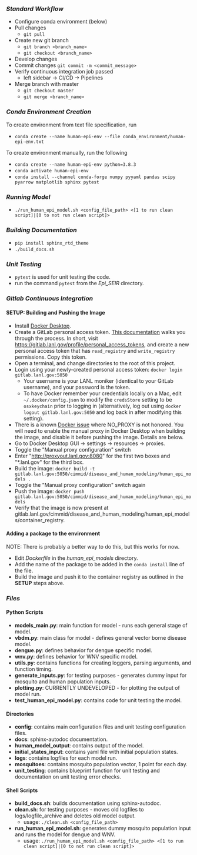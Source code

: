 ### *Standard Workflow*
- Configure conda environment (below)
- Pull changes
	- `git pull`
- Create new git branch
	- `git branch <branch_name>`
	- `git checkout <branch_name>`
- Develop changes
- Commit changes `git commit -m <commit_message>`
- Verify continuous integration job passed
	- left sidebar -> CI/CD -> Pipelines
- Merge branch with master
	- `git checkout master`
	- `git merge <branch_name>`

### *Conda Environment Creation*
To create environment from text file specification, run
- `conda create --name human-epi-env --file conda_environment/human-epi-env.txt`
 
To create environment manually, run the following  
- `conda create --name human-epi-env python=3.8.3`
- `conda activate human-epi-env`
- `conda install --channel conda-forge numpy pyyaml pandas scipy pyarrow matplotlib sphinx pytest`

### *Running Model*
- `./run_human_epi_model.sh <config_file_path> <[1 to run clean script]|[0 to not run clean script]>`

### *Building Documentation*
- `pip install sphinx_rtd_theme`
- `./build_docs.sh`

### *Unit Testing*
- `pytest` is used for unit testing the code.
- run the command `pytest` from the *Epi_SEIR* directory.

### *Gitlab Continuous Integration*
#### SETUP: Building and Pushing the Image
- Install [Docker Desktop](https://www.docker.com/products/docker-desktop).
- Create a GitLab personal access token. [This documentation](https://gitlab.lanl.gov/help/user/profile/personal_access_tokens) walks you through the process. In short, visit https://gitlab.lanl.gov/profile/personal_access_tokens, and create a new personal access token that has `read_registry` and `write_registry` permissions. Copy this token.
- Open a terminal, and change directories to the root of this project.
- Login using your newly-created personal access token: `docker login gitlab.lanl.gov:5050`
    * Your username is your LANL moniker (identical to your GitLab username), and your password is the token.
    * To have Docker remember your credentials locally on a Mac, edit `~/.docker/config.json` to modify the `credsStore` setting to be `osxkeychain` prior to logging in (alternatively, log out using `docker logout gitlab.lanl.gov:5050` and log back in after modifying this setting).
- There is a known [Docker issue](https://github.com/docker/for-mac/issues/2723) where NO_PROXY is not honored. You will need to enable the manual proxy in Docker Desktop when building the image, and disable it before pushing the image. Details are below.
- Go to Docker Desktop GUI -> settings -> resources -> proxies.
- Toggle the "Manual proxy configuration" switch
- Enter "http://proxyout.lanl.gov:8080" for the first two boxes and "\*.lanl.gov" for the third box.
- Build the image: `docker build -t gitlab.lanl.gov:5050/cimmid/disease_and_human_modeling/human_epi_models .`
- Toggle the "Manual proxy configuration" switch again
- Push the image: `docker push gitlab.lanl.gov:5050/cimmid/disease_and_human_modeling/human_epi_models`
- Verify that the image is now present at gitlab.lanl.gov/cimmid/disease_and_human_modeling/human_epi_models/container_registry.
#### Adding a package to the environment
NOTE: There is probably a better way to do this, but this works for now.
- Edit *Dockerfile* in the *human_epi_models* directory.
- Add the name of the package to be added in the `conda install` line of the file.
- Build the image and push it to the container registry as outlined in the **SETUP** steps above.

### *Files*

#### Python Scripts
- **models_main.py**: main function for model - runs each general stage of model.
- **vbdm.py**: main class for model - defines general vector borne disease model.
- **dengue.py**: defines behavior for dengue specific model.
- **wnv.py**: defines behavior for WNV specific model.
- **utils.py**: contains functions for creating loggers, parsing arguments, and function timing.
- **generate_inputs.py**: for testing purposes - generates dummy input for mosquito and human population inputs.
- **plotting.py**: CURRENTLY UNDEVELOPED - for plotting the output of model run.
- **test_human_epi_model.py**: contains code for unit testing the model.

#### Directories
- **config**: contains main configuration files and unit testing configuration files.
- **docs**: sphinx-autodoc documentation.
- **human_model_output**: contains output of the model.
- **initial_states_input**: contains yaml file with initial population states.
- **logs**: contains logfiles for each model run.
- **mosquitoes**: contains mosquito population vector, 1 point for each day.
- **unit_testing**: contains blueprint function for unit testing and documentation on unit testing error checks.

#### Shell Scripts
- **build_docs.sh**: builds documentation using sphinx-autodoc.
- **clean.sh**: for testing purposes - moves old logfiles to logs/logfile_archive and deletes old model output.
	- usage: `./clean.sh <config_file_path>`
- **run_human_epi_model.sh**: generates dummy mosquito population input and runs the model for dengue and WNV.
	- usage: `./run_human_epi_model.sh <config_file_path> <[1 to run clean script]|[0 to not run clean script]>`
